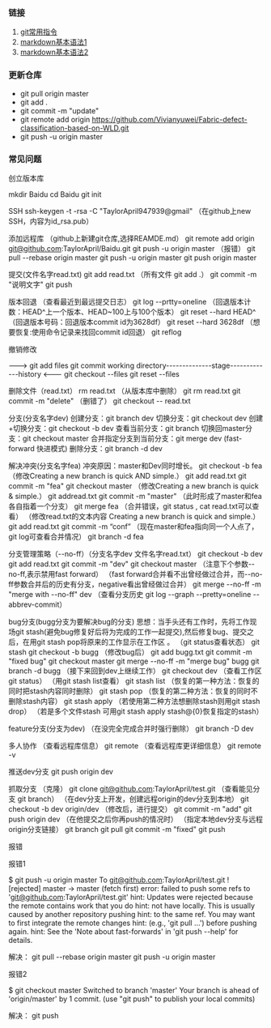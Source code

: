 ### 链接
1. [git常用指令](https://blog.csdn.net/zxyudia/article/details/67633321)
2. [markdown基本语法1](https://www.jianshu.com/p/191d1e21f7ed)
3. [markdown基本语法2](https://www.cnblogs.com/yabin/p/6366151.html)

### 更新仓库
+ git pull origin master
+ git add .
+ git commit -m "update"
+ git remote add origin https://github.com/Vivianyuwei/Fabric-defect-classification-based-on-WLD.git
+ git push -u origin master

### 常见问题
创立版本库

mkdir Baidu
cd Baidu
git init

 


SSH
ssh-keygen -t -rsa -C "TaylorApril947939@gmail"
（在github上new SSH，内容为id_rsa.pub）

 

 

添加远程库
（github上新建git仓库,选择REAMDE.md）
git remote add origin git@github.com:TaylorApril/Baidu.git
git push -u origin master
（报错）
git pull --rebase origin master
git push -u origin master
git push origin master

 

 

提交(文件名字read.txt)
git add read.txt
（所有文件 git add .）
git commit -m "说明文字"
git push

 


版本回退
（查看最近到最远提交日志）
git log --prtty=oneline
（回退版本计数：HEAD^上一个版本、HEAD~100上与100个版本）
git reset --hard HEAD^
（回退版本号码：回退版本commit id为3628df）
git reset --hard 3628df
（想要恢复:使用命令记录来找回commit id回退）
git reflog

 


撤销修改

———>              git add files              git commit 
working directory--------------stage-------------history
<———         git checkout --files         git reset --files

 

 

删除文件（read.txt）
rm read.txt
（从版本库中删除）
git rm read.txt
git commit -m "delete"
（删错了）
git checkout -- read.txt

 

 

分支(分支名字dev)
创建分支：git branch dev
切换分支：git checkout dev
创建+切换分支：git checkout -b dev
查看当前分支：git branch
切换回master分支：git checkout master
合并指定分支到当前分支：git merge dev
(fast-forward 快进模式)
删除分支：git branch -d dev

 


解决冲突(分支名字fea)
冲突原因：master和Dev同时增长。
git checkout -b fea
（修改Creating a new branch is quick AND simple.）
git add read.txt
git commit -m "fea"
git checkout master
（修改Creating a new branch is quick & simple.）
git addread.txt
git commit -m "master"
（此时形成了master和fea各自指着一个分支）
git merge fea
（合并错误，git status , cat read.txt可以查看）
（修改read.txt的文本内容 Creating a new branch is quick and simple.）
git add read.txt
git commit -m “conf”
（现在master和fea指向同一个人点了，git log可查看合并情况）
git branch -d fea

 


分支管理策略（--no-ff）（分支名字dev 文件名字read.txt）
git checkout -b dev
git add read.txt
git commit -m "dev"
git checkout master
（注意下个参数--no-ff,表示禁用fast forward）
（fast forward合并看不出曾经做过合并，而--no-ff参数合并后的历史有分支，negative看出曾经做过合并）
git merge --no-ff -m "merge with --no-ff" dev
（查看分支历史 git log --graph --pretty=oneline --abbrev-commit）

 


bug分支(bugg分支为要解决bug的分支)
思想：当手头还有工作时，先将工作现场git stash(避免bug修复好后将为完成的工作一起提交),然后修复bug、提交之后，在用git stash pop将原来的工作显示在工作区 。
（git status查看状态）
git stash
git checkout -b bugg
（修改bug后）
git add bugg.txt
git commit -m "fixed bug"
git checkout master
git merge --no-ff -m "merge bug" bugg
git branch -d bugg
（接下来回到dev上继续工作）
git checkout dev
（查看工作区git status）
（用git stash list查看）
git stash list
（恢复的第一种方法：恢复的同时把stash内容同时删除）
git stash pop
（恢复的第二种方法：恢复的同时不删除stash内容）
git stash apply
（若使用第二种方法想删除stash则用git stash drop）
（若是多个文件stash 可用git stash apply stash@{0}恢复指定的stash）

 


feature分支(分支为dev)
（在没完全完成合并时强行删除）
git branch -D dev

 


多人协作
（查看远程库信息）
git remote
（查看远程库更详细信息）
git remote -v

推送dev分支
git push origin dev

抓取分支
（克隆）
git clone git@github.com:TaylorApril/test.git
（查看能见分支 git branch）
（在dev分支上开发，创建远程origin的dev分支到本地）
git checkout -b dev origin/dev
（修改后，进行提交）
git commit -m "add"
git push origin dev
（在他提交之后你再push的情况时）
（指定本地dev分支与远程origin分支链接）
git branch
git pull
git commit -m "fixed"
git push

 

 

报错

报错1

$ git push -u origin master
To git@github.com:TaylorApril/test.git
! [rejected] master -> master (fetch first)
error: failed to push some refs to 'git@github.com:TaylorApril/test.git'
hint: Updates were rejected because the remote contains work that you do
hint: not have locally. This is usually caused by another repository pushing
hint: to the same ref. You may want to first integrate the remote changes
hint: (e.g., 'git pull ...') before pushing again.
hint: See the 'Note about fast-forwards' in 'git push --help' for details.


解决：
git pull --rebase origin master
git push -u origin master

 

报错2

$ git checkout master
Switched to branch 'master'
Your branch is ahead of 'origin/master' by 1 commit.
(use "git push" to publish your local commits)

解决：
git push
